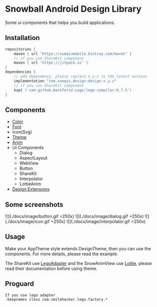 Snowball Android Design Library
============

Some ui components that helps you build applications.

## Installation

```groovy
repositories {
    maven { url "https://xueqiumobile.bintray.com/maven" }
    // if you use ShareKit component
    maven { url 'https://jitpack.io' }
}
dependencies {
    // add dependency, please replace x.y.z to the latest version
    implementation "com.xueqiu.design:design:x.y.z"
    // if you use ShareKit component
    kapt ('com.github.Hackforid.Lego:lego-compiler:0.7.5')
}
```

## Components

- [Color](./design/src/main/res/values/colors.xml)
- [Font](./design/src/main/res/values/dimens.xml)
- Icon(Svg)
- [Theme](./design/src/main/res/values/themes.xml)
- [Anim](./design/src/main/res/anim)
- UI Components
  - Dialog
  - AspectLayout
  - WebView
  - Button
  - ShareKit
  - Interpolator
  - LottieAnim
- [Design Extensions](./design/src/main/java/com/xueqiu/design/DesignExt.kt)

## Some screenshots
![](./docs/image/button.gif =250x)
![](./docs/image/dialog.gif =250x)
![](./docs/image/icon.gif =250x)
![](./docs/image/interpolator.gif =250x)

## Usage

Make your AppTheme style extends DesignTheme, then you can use the components. For more details, please read the example.

The ShareKit use [LegoAdapter](https://github.com/Hackforid/Lego) and the SnowAnimView use [Lottie](https://github.com/airbnb/lottie-android), please read their documentation before using theme.

## Proguard
```
If you use lego adapter
-keepnames class com.smilehacker.lego.factory.*
```